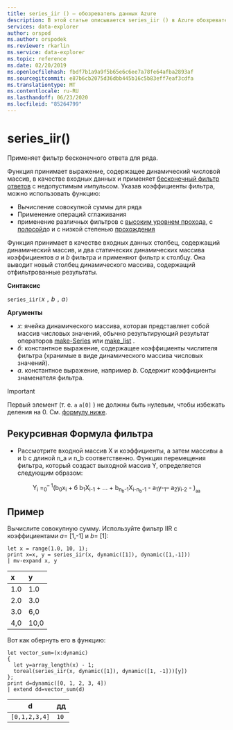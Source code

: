 ```yaml
---
title: series_iir () — обозреватель данных Azure
description: В этой статье описывается series_iir () в Azure обозреватель данных.
services: data-explorer
author: orspod
ms.author: orspodek
ms.reviewer: rkarlin
ms.service: data-explorer
ms.topic: reference
ms.date: 02/20/2019
ms.openlocfilehash: fbdf7b1a9a9f5b65e6c6ee7a78fe64afba2893af
ms.sourcegitcommit: e87b6cb2075d36dbb445b16c5b83eff7eaf3cdfa
ms.translationtype: MT
ms.contentlocale: ru-RU
ms.lasthandoff: 06/23/2020
ms.locfileid: "85264799"
---
```

# <a name="series_iir"></a>series_iir()

Применяет фильтр бесконечного ответа для ряда.  

Функция принимает выражение, содержащее динамический числовой массив, в качестве входных данных и применяет [бесконечный фильтр ответов](https://en.wikipedia.org/wiki/Infinite_impulse_response) с недопустимым импульсом. Указав коэффициенты фильтра, можно использовать функцию:
* Вычисление совокупной суммы для ряда
* Применение операций сглаживания
* применение различных фильтров с [высоким уровнем прохода](https://en.wikipedia.org/wiki/High-pass_filter), с [полосой](https://en.wikipedia.org/wiki/Band-pass_filter)до и с низкой степенью [прохождения](https://en.wikipedia.org/wiki/Low-pass_filter)

Функция принимает в качестве входных данных столбец, содержащий динамический массив, и два статических динамических массива коэффициентов *a* и *b* фильтра и применяют фильтр к столбцу. Она выводит новый столбец динамического массива, содержащий отфильтрованные результаты.  

**Синтаксис**

`series_iir(`*x* `,` *b* `,` *a*`)`

**Аргументы**

* *x*: ячейка динамического массива, которая представляет собой массив числовых значений, обычно результирующий результат операторов [make-Series](make-seriesoperator.md) или [make_list](makelist-aggfunction.md) .
* *б*: константное выражение, содержащее коэффициенты числителя фильтра (хранимые в виде динамического массива числовых значений).
* *а*. константное выражение, например *b*. Содержит коэффициенты знаменателя фильтра.

> [!IMPORTANT]
> Первый элемент (т. е. `a` `a[0]` ) не должны быть нулевым, чтобы избежать деления на 0. См. [формулу ниже](#the-filters-recursive-formula).

## <a name="the-filters-recursive-formula"></a>Рекурсивная Формула фильтра

* Рассмотрите входной массив X и коэффициенты, а затем массивы a и b с длиной n_a и n_b соответственно. Функция перемещения фильтра, который создаст выходной массив Y, определяется следующим образом:

<div align="center">
Y<sub>i</sub> =<sub>0</sub><sup>– 1</sup>(b<sub>0</sub>x<sub>i</sub> 
 + б b<sub>1</sub>X<sub>i-1</sub> + ... + b<sub>n<sub>b</sub>-1</sub>X<sub>i-n<sub>b</sub>-1</sub> 
 - a<sub>1</sub>y-<sub>1</sub>– a<sub>2</sub>y<sub>i-2</sub> - )<sub><sub>a</sub></sub><sub><sub>a</sub></sub>
</div>

## <a name="example"></a>Пример

Вычислите совокупную сумму. Используйте фильтр IIR с коэффициентами *a*= [1,-1] и *b*= [1]:  

<!-- csl: https://help.kusto.windows.net:443/Samples -->
```kusto
let x = range(1.0, 10, 1);
print x=x, y = series_iir(x, dynamic([1]), dynamic([1,-1]))
| mv-expand x, y
```

| x | y |
|:--|:--|
|1.0|1.0|
|2.0|3.0|
|3.0|6,0|
|4,0|10,0|

Вот как обернуть его в функцию:

<!-- csl: https://help.kusto.windows.net:443/Samples -->
```kusto
let vector_sum=(x:dynamic)
{
  let y=array_length(x) - 1;
  toreal(series_iir(x, dynamic([1]), dynamic([1, -1]))[y])
};
print d=dynamic([0, 1, 2, 3, 4])
| extend dd=vector_sum(d)
```

|d            |дд  |
|-------------|----|
|`[0,1,2,3,4]`|`10`|
